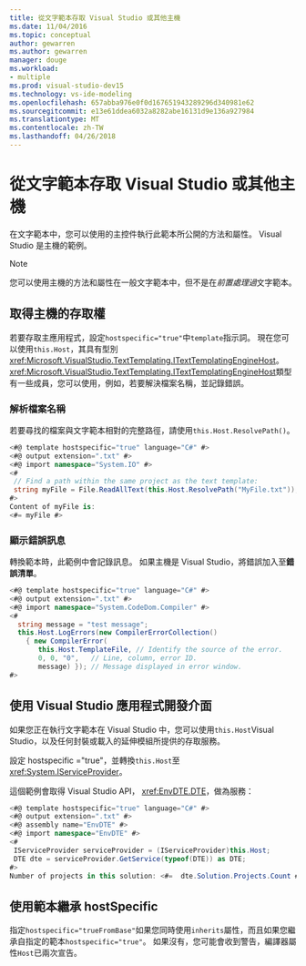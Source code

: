 ```yaml
---
title: 從文字範本存取 Visual Studio 或其他主機
ms.date: 11/04/2016
ms.topic: conceptual
author: gewarren
ms.author: gewarren
manager: douge
ms.workload:
- multiple
ms.prod: visual-studio-dev15
ms.technology: vs-ide-modeling
ms.openlocfilehash: 657abba976e0f0d167651943289296d340981e62
ms.sourcegitcommit: e13e61ddea6032a8282abe16131d9e136a927984
ms.translationtype: MT
ms.contentlocale: zh-TW
ms.lasthandoff: 04/26/2018
---
```

# <a name="access-visual-studio-or-other-hosts-from-a-text-template"></a>從文字範本存取 Visual Studio 或其他主機

在文字範本中，您可以使用的主控件執行此範本所公開的方法和屬性。 Visual Studio 是主機的範例。

> [!NOTE]
> 您可以使用主機的方法和屬性在一般文字範本中，但不是在*前置處理過*文字範本。

## <a name="obtain-access-to-the-host"></a>取得主機的存取權

若要存取主應用程式，設定`hostspecific="true"`中`template`指示詞。 現在您可以使用`this.Host`，其具有型別<xref:Microsoft.VisualStudio.TextTemplating.ITextTemplatingEngineHost>。 <xref:Microsoft.VisualStudio.TextTemplating.ITextTemplatingEngineHost>類型有一些成員，您可以使用，例如，若要解決檔案名稱，並記錄錯誤。

### <a name="resolve-file-names"></a>解析檔案名稱

若要尋找的檔案與文字範本相對的完整路徑，請使用`this.Host.ResolvePath()`。

```csharp
<#@ template hostspecific="true" language="C#" #>
<#@ output extension=".txt" #>
<#@ import namespace="System.IO" #>
<#
 // Find a path within the same project as the text template:
 string myFile = File.ReadAllText(this.Host.ResolvePath("MyFile.txt"));
#>
Content of myFile is:
<#= myFile #>
```

### <a name="display-error-messages"></a>顯示錯誤訊息

轉換範本時，此範例中會記錄訊息。 如果主機是 Visual Studio，將錯誤加入至**錯誤清單**。

```csharp
<#@ template hostspecific="true" language="C#" #>
<#@ output extension=".txt" #>
<#@ import namespace="System.CodeDom.Compiler" #>
<#
  string message = "test message";
  this.Host.LogErrors(new CompilerErrorCollection()
    { new CompilerError(
       this.Host.TemplateFile, // Identify the source of the error.
       0, 0, "0",   // Line, column, error ID.
       message) }); // Message displayed in error window.
#>
```

## <a name="use-the-visual-studio-api"></a>使用 Visual Studio 應用程式開發介面

如果您正在執行文字範本在 Visual Studio 中，您可以使用`this.Host`Visual Studio，以及任何封裝或載入的延伸模組所提供的存取服務。

設定 hostspecific ="true"，並轉換`this.Host`至<xref:System.IServiceProvider>。

這個範例會取得 Visual Studio API， <xref:EnvDTE.DTE>，做為服務：

```csharp
<#@ template hostspecific="true" language="C#" #>
<#@ output extension=".txt" #>
<#@ assembly name="EnvDTE" #>
<#@ import namespace="EnvDTE" #>
<#
 IServiceProvider serviceProvider = (IServiceProvider)this.Host;
 DTE dte = serviceProvider.GetService(typeof(DTE)) as DTE;
#>
Number of projects in this solution: <#=  dte.Solution.Projects.Count #>
```

## <a name="use-hostspecific-with-template-inheritance"></a>使用範本繼承 hostSpecific

指定`hostspecific="trueFromBase"`如果您同時使用`inherits`屬性，而且如果您繼承自指定的範本`hostspecific="true"`。 如果沒有，您可能會收到警告，編譯器屬性`Host`已兩次宣告。